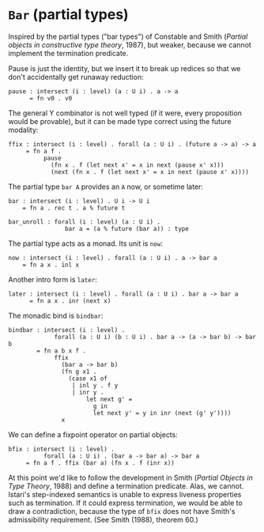 # `Bar` (partial types)

Inspired by the partial types ("bar types") of Constable and Smith
(*Partial objects in constructive type theory*, 1987), but weaker,
because we cannot implement the termination predicate.

Pause is just the identity, but we insert it to break up redices so
that we don't accidentally get runaway reduction:

    pause : intersect (i : level) (a : U i) . a -> a
          = fn v0 . v0

The general Y combinator is not well typed (if it were, every
proposition would be provable), but it can be made type correct using
the future modality:

    ffix : intersect (i : level) . forall (a : U i) . (future a -> a) -> a
         = fn a f .
              pause
                (fn x . f (let next x' = x in next (pause x' x)))
                (next (fn x . f (let next x' = x in next (pause x' x))))

The partial type `bar A` provides an `A` now, or sometime later:

    bar : intersect (i : level) . U i -> U i
        = fn a . rec t . a % future t

    bar_unroll : forall (i : level) (a : U i) .
                    bar a = (a % future (bar a)) : type

The partial type acts as a monad.  Its unit is `now`:

    now : intersect (i : level) . forall (a : U i) . a -> bar a
        = fn a x . inl x

Another intro form is `later`:

    later : intersect (i : level) . forall (a : U i) . bar a -> bar a
          = fn a x . inr (next x)

The monadic bind is `bindbar`:

    bindbar : intersect (i : level) .
                 forall (a : U i) (b : U i) . bar a -> (a -> bar b) -> bar b
            = fn a b x f .
                 ffix
                   (bar a -> bar b)
                   (fn g x1 .
                     (case x1 of
                      | inl y . f y
                      | inr y .
                          let next g' =
                            g in
                            let next y' = y in inr (next (g' y'))))
                   x

We can define a fixpoint operator on partial objects:

    bfix : intersect (i : level) .
              forall (a : U i) . (bar a -> bar a) -> bar a
         = fn a f . ffix (bar a) (fn x . f (inr x))


At this point we'd like to follow the development in Smith (*Partial
Objects in Type Theory*, 1988) and define a termination predicate.
Alas, we cannot.  Istari's step-indexed semantics is unable to express
liveness properties such as termination.  If it could express
termination, we would be able to draw a contradiction, because the
type of `bfix` does not have Smith's admissibility requirement.  (See
Smith (1988), theorem 60.)

